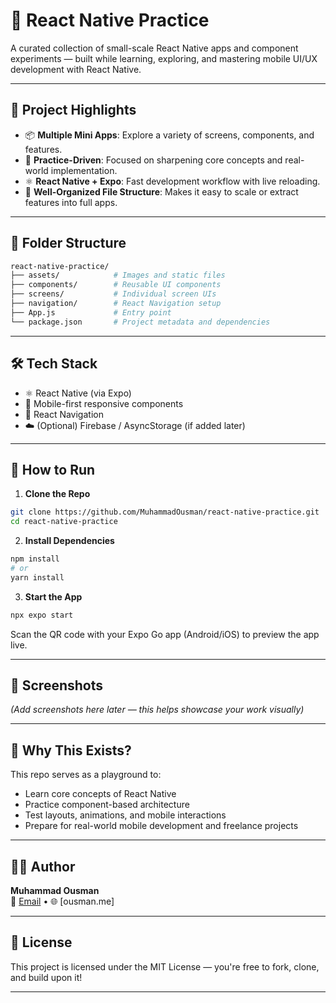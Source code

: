 # 📱 React Native Practice

A curated collection of small-scale React Native apps and component experiments — built while learning, exploring, and mastering mobile UI/UX development with React Native.

---

## 🚀 Project Highlights

- 📦 **Multiple Mini Apps**: Explore a variety of screens, components, and features.
- 🎯 **Practice-Driven**: Focused on sharpening core concepts and real-world implementation.
- ⚛️ **React Native + Expo**: Fast development workflow with live reloading.
- 📁 **Well-Organized File Structure**: Makes it easy to scale or extract features into full apps.

---

## 📂 Folder Structure

```bash
react-native-practice/
├── assets/            # Images and static files
├── components/        # Reusable UI components
├── screens/           # Individual screen UIs
├── navigation/        # React Navigation setup
├── App.js             # Entry point
└── package.json       # Project metadata and dependencies
```

---

## 🛠️ Tech Stack

- ⚛️ React Native (via Expo)
- 📱 Mobile-first responsive components
- 🧭 React Navigation
- ☁️ (Optional) Firebase / AsyncStorage (if added later)

---

## 🧪 How to Run

1. **Clone the Repo**

```bash
git clone https://github.com/MuhammadOusman/react-native-practice.git
cd react-native-practice
```

2. **Install Dependencies**

```bash
npm install
# or
yarn install
```

3. **Start the App**

```bash
npx expo start
```

Scan the QR code with your Expo Go app (Android/iOS) to preview the app live.

---

## 📸 Screenshots

*(Add screenshots here later — this helps showcase your work visually)*

---

## 🧠 Why This Exists?

This repo serves as a playground to:

- Learn core concepts of React Native
- Practice component-based architecture
- Test layouts, animations, and mobile interactions
- Prepare for real-world mobile development and freelance projects

---

## 🧑‍💻 Author

**Muhammad Ousman**  
📧 [Email](ousmansohail786.gmail@example.com) • 🌐 [ousman.me]

---

## 📄 License

This project is licensed under the MIT License — you're free to fork, clone, and build upon it!

---
